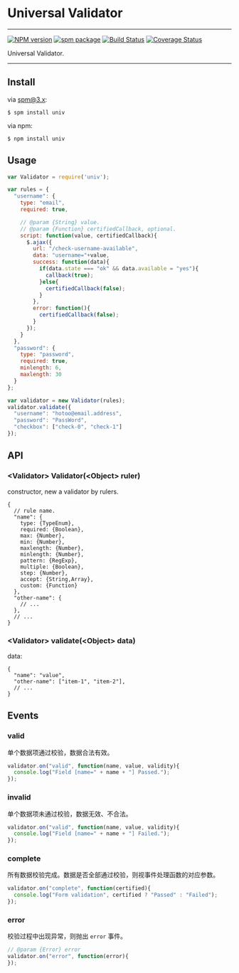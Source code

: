 # Universal Validator

---

[![NPM version](https://badge.fury.io/js/univ.png)](http://badge.fury.io/js/univ)
[![spm package](http://spmjs.io/badge/univ)](http://spmjs.io/package/univ)
[![Build Status](https://secure.travis-ci.org/webforms/univ.png?branch=master)](https://travis-ci.org/webforms/univ)
[![Coverage Status](https://coveralls.io/repos/webforms/univ/badge.png?branch=master)](https://coveralls.io/r/webforms/univ)

Universal Validator.

---

## Install

via spm@3.x:

```
$ spm install univ
```

via npm:

```
$ npm install univ
```

## Usage

```js
var Validator = require('univ');

var rules = {
  "username": {
    type: "email",
    required: true,

    // @param {String} value.
    // @param {Function} certifiedCallback, optional.
    script: function(value, certifiedCallback){
      $.ajax({
        url: "/check-username-available",
        data: "username="+value,
        success: function(data){
          if(data.state === "ok" && data.available = "yes"){
            callback(true);
          }else{
            certifiedCallback(false);
          }
        },
        error: function(){
          certifiedCallback(false);
        }
      });
    }
  },
  "password": {
    type: "password",
    required: true,
    minlength: 6,
    maxlength: 30
  }
};

var validator = new Validator(rules);
validator.validate({
  "username": "hotoo@email.address",
  "password": "PassWord",
  "checkbox": ["check-0", "check-1"]
});
```

## API

### &lt;Validator&gt; Validator(&lt;Object&gt; ruler)

constructor, new a validator by rulers.

```
{
  // rule name.
  "name": {
    type: {TypeEnum},
    required: {Boolean},
    max: {Number},
    min: {Number},
    maxlength: {Number},
    minlength: {Number},
    pattern: {RegExp},
    multiple: {Boolean},
    step: {Number},
    accept: {String,Array},
    custom: {Function}
  },
  "other-name": {
    // ...
  },
  // ...
}
```


### &lt;Validator&gt; validate(&lt;Object&gt; data)

data:

```
{
  "name": "value",
  "other-name": ["item-1", "item-2"],
  // ...
}
```

## Events

### valid

单个数据项通过校验，数据合法有效。

```js
validator.on("valid", function(name, value, validity){
  console.log("Field [name=" + name + "] Passed.");
});
```

### invalid

单个数据项未通过校验，数据无效、不合法。

```js
validator.on("valid", function(name, value, validity){
  console.log("Field [name=" + name + "] Failed.");
});
```

### complete

所有数据校验完成。数据是否全部通过校验，则视事件处理函数的对应参数。

```js
validator.on("complete", function(certified){
  console.log("Form validation", certified ? "Passed" : "Failed");
});
```

### error

校验过程中出现异常，则抛出 `error` 事件。

```js
// @param {Error} error
validator.on("error", function(error){
});
```
